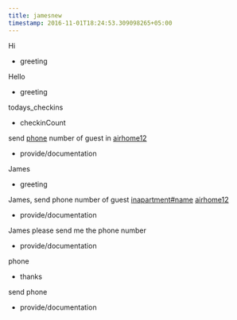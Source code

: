 ```yaml
---
title: jamesnew
timestamp: 2016-11-01T18:24:53.309098265+05:00
---
```


Hi
* greeting

Hello
* greeting

todays_checkins
* checkinCount

send [phone](phone#guest) number of guest in [airhome12](apartment#name)
* provide/documentation

James
* greeting

James, send phone number of guest [inapartment](documentation_link)[#name](documentation_link) [airhome12](documentation_link)
* provide/documentation

James please send me the phone number
* provide/documentation

phone
* thanks

send phone
* provide/documentation
